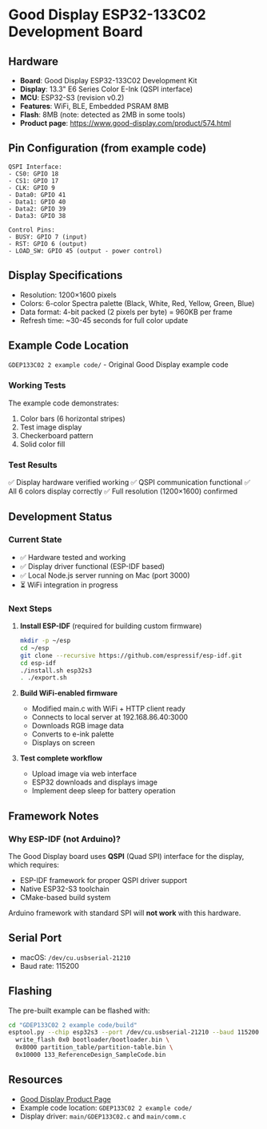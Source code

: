 # Good Display ESP32-133C02 Development Board

## Hardware
- **Board**: Good Display ESP32-133C02 Development Kit
- **Display**: 13.3" E6 Series Color E-Ink (QSPI interface)
- **MCU**: ESP32-S3 (revision v0.2)
- **Features**: WiFi, BLE, Embedded PSRAM 8MB
- **Flash**: 8MB (note: detected as 2MB in some tools)
- **Product page**: https://www.good-display.com/product/574.html

## Pin Configuration (from example code)
```
QSPI Interface:
- CS0: GPIO 18
- CS1: GPIO 17
- CLK: GPIO 9
- Data0: GPIO 41
- Data1: GPIO 40
- Data2: GPIO 39
- Data3: GPIO 38

Control Pins:
- BUSY: GPIO 7 (input)
- RST: GPIO 6 (output)
- LOAD_SW: GPIO 45 (output - power control)
```

## Display Specifications
- Resolution: 1200×1600 pixels
- Colors: 6-color Spectra palette (Black, White, Red, Yellow, Green, Blue)
- Data format: 4-bit packed (2 pixels per byte) = 960KB per frame
- Refresh time: ~30-45 seconds for full color update

## Example Code Location
`GDEP133C02 2 example code/` - Original Good Display example code

### Working Tests
The example code demonstrates:
1. Color bars (6 horizontal stripes)
2. Test image display
3. Checkerboard pattern
4. Solid color fill

### Test Results
✅ Display hardware verified working
✅ QSPI communication functional
✅ All 6 colors display correctly
✅ Full resolution (1200×1600) confirmed

## Development Status

### Current State
- ✅ Hardware tested and working
- ✅ Display driver functional (ESP-IDF based)
- ✅ Local Node.js server running on Mac (port 3000)
- ⏳ WiFi integration in progress

### Next Steps
1. **Install ESP-IDF** (required for building custom firmware)
   ```bash
   mkdir -p ~/esp
   cd ~/esp
   git clone --recursive https://github.com/espressif/esp-idf.git
   cd esp-idf
   ./install.sh esp32s3
   . ./export.sh
   ```

2. **Build WiFi-enabled firmware**
   - Modified main.c with WiFi + HTTP client ready
   - Connects to local server at 192.168.86.40:3000
   - Downloads RGB image data
   - Converts to e-ink palette
   - Displays on screen

3. **Test complete workflow**
   - Upload image via web interface
   - ESP32 downloads and displays image
   - Implement deep sleep for battery operation

## Framework Notes

### Why ESP-IDF (not Arduino)?
The Good Display board uses **QSPI** (Quad SPI) interface for the display, which requires:
- ESP-IDF framework for proper QSPI driver support
- Native ESP32-S3 toolchain
- CMake-based build system

Arduino framework with standard SPI will **not work** with this hardware.

## Serial Port
- macOS: `/dev/cu.usbserial-21210`
- Baud rate: 115200

## Flashing
The pre-built example can be flashed with:
```bash
cd "GDEP133C02 2 example code/build"
esptool.py --chip esp32s3 --port /dev/cu.usbserial-21210 --baud 115200 \
  write_flash 0x0 bootloader/bootloader.bin \
  0x8000 partition_table/partition-table.bin \
  0x10000 133_ReferenceDesign_SampleCode.bin
```

## Resources
- [Good Display Product Page](https://www.good-display.com/product/574.html)
- Example code location: `GDEP133C02 2 example code/`
- Display driver: `main/GDEP133C02.c` and `main/comm.c`

